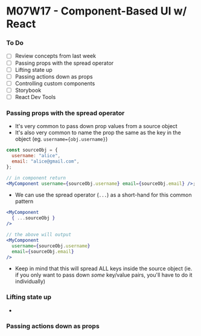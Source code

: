 # M07W17 - Component-Based UI w/ React

### To Do

- [ ] Review concepts from last week
- [ ] Passing props with the spread operator
- [ ] Lifting state up
- [ ] Passing actions down as props
- [ ] Controlling custom components
- [ ] Storybook
- [ ] React Dev Tools

### Passing props with the spread operator

- It's very common to pass down prop values from a source object
- It's also very common to name the prop the same as the key in the object (eg. `username={obj.username}`)

```jsx
const sourceObj = {
  username: "alice",
  email: "alice@gmail.com",
};

// in component return
<MyComponent username={sourceObj.username} email={sourceObj.email} />;
```

- We can use the spread operator (`...`) as a short-hand for this common pattern

```jsx
<MyComponent
  { ...sourceObj }
/>

// the above will output
<MyComponent
  username={sourceObj.username}
  email={sourceObj.email}
/>
```

- Keep in mind that this will spread ALL keys inside the source object (ie. if you only want to pass down _some_ key/value pairs, you'll have to do it individually)

### Lifting state up

- 

### Passing actions down as props
